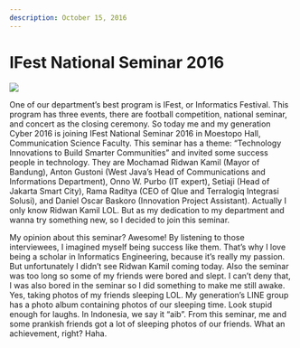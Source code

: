 ```yaml
---
description: October 15, 2016
---
```


# IFest National Seminar 2016

![](https://sites.unpad.ac.id/realicejoanne/wp-content/uploads/sites/21214/2016/10/semnas3.jpg)

One of our department’s best program is IFest, or Informatics Festival. This program has three events, there are football competition, national seminar, and concert as the closing ceremony. So today me and my generation Cyber 2016 is joining IFest National Seminar 2016 in Moestopo Hall, Communication Science Faculty. This seminar has a theme: “Technology Innovations to Build Smarter Communities” and invited some success people in technology. They are Mochamad Ridwan Kamil (Mayor of Bandung),  Anton Gustoni (West Java’s Head of Communications and Informations Department), Onno W. Purbo (IT expert), Setiaji (Head of Jakarta Smart City), Rama Raditya (CEO of Qlue and Terralogiq Integrasi Solusi), and Daniel Oscar Baskoro (Innovation Project Assistant). Actually I only know Ridwan Kamil LOL. But as my dedication to my department and wanna try something new, so I decided to join this seminar.

My opinion about this seminar? Awesome! By listening to those interviewees, I imagined myself being success like them. That’s why I love being a scholar in Informatics Engineering, because it’s really my passion. But unfortunately I didn’t see Ridwan Kamil coming today. Also the seminar was too long so some of my friends were bored and slept. I can’t deny that, I was also bored in the seminar so I did something to make me still awake. Yes, taking photos of my friends sleeping LOL. My generation’s LINE group has a photo album containing photos of our sleeping time. Look stupid enough for laughs. In Indonesia, we say it “aib”. From this seminar, me and some prankish friends got a lot of sleeping photos of our friends. What an achievement, right? Haha.

